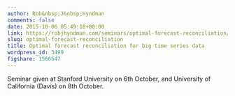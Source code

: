 ```yaml
---
author: Rob&nbsp;J&nbsp;Hyndman
comments: false
date: 2015-10-06 05:49:18+00:00
link: https://robjhyndman.com/seminars/optimal-forecast-reconciliation/
slug: optimal-forecast-reconciliation
title: Optimal forecast reconciliation for big time series data
wordpress_id: 3499
figshare: 1566647
---
```


Seminar given at Stanford University on 6th October, and University of California (Davis) on 8th October.


